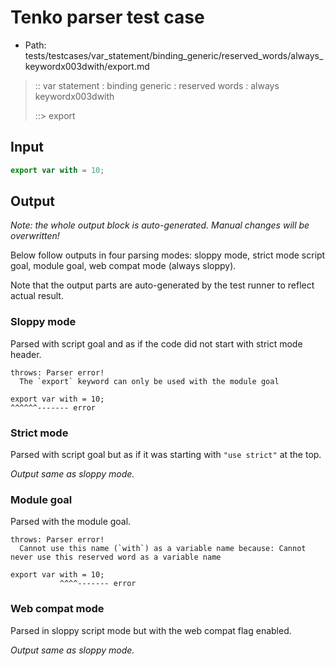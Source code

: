 # Tenko parser test case

- Path: tests/testcases/var_statement/binding_generic/reserved_words/always_keywordx003dwith/export.md

> :: var statement : binding generic : reserved words : always keywordx003dwith
>
> ::> export

## Input


`````js
export var with = 10;
`````

## Output

_Note: the whole output block is auto-generated. Manual changes will be overwritten!_

Below follow outputs in four parsing modes: sloppy mode, strict mode script goal, module goal, web compat mode (always sloppy).

Note that the output parts are auto-generated by the test runner to reflect actual result.

### Sloppy mode

Parsed with script goal and as if the code did not start with strict mode header.

`````
throws: Parser error!
  The `export` keyword can only be used with the module goal

export var with = 10;
^^^^^^------- error
`````

### Strict mode

Parsed with script goal but as if it was starting with `"use strict"` at the top.

_Output same as sloppy mode._

### Module goal

Parsed with the module goal.

`````
throws: Parser error!
  Cannot use this name (`with`) as a variable name because: Cannot never use this reserved word as a variable name

export var with = 10;
           ^^^^------- error
`````


### Web compat mode

Parsed in sloppy script mode but with the web compat flag enabled.

_Output same as sloppy mode._
